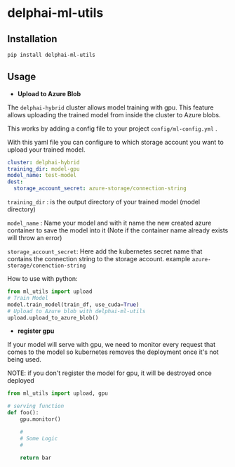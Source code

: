 # delphai-ml-utils

## Installation

```bash
pip install delphai-ml-utils
```

## Usage

- **Upload to Azure Blob**

The `delphai-hybrid` cluster allows model training with gpu. This feature allows uploading the trained model from inside the cluster to Azure blobs.

This works by adding a config file to your project `config/ml-config.yml` . 

With this yaml file you can configure to which storage account you want to upload your trained model.

```yaml
cluster: delphai-hybrid
training_dir: model-gpu
model_name: test-model
dest:
  storage_account_secret: azure-storage/connection-string
```

`training_dir` : is the output directory of your trained model (model directory)

`model_name`   : Name your model and with it name the new created azure container to save the model into it (Note if the container name already exists will throw an error)

`storage_account_secret`: Here add the kubernetes secret name that contains the connection string to the storage account. example `azure-storage/conenction-string`

How to use with python:

```python
from ml_utils import upload
# Train Model
model.train_model(train_df, use_cuda=True)
# Upload to Azure blob with delphai-ml-utils
upload.upload_to_azure_blob()
```

- **register gpu**

If your model will serve with gpu, we need to monitor every request that comes to the model so kubernetes removes the deployment once it's not being used.

NOTE: if you don't register the model for gpu, it will be destroyed once deployed

```python
from ml_utils import upload, gpu

# serving function
def foo():
    gpu.monitor()

    #
    # Some Logic
    #

    return bar
```
